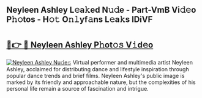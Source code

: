 ## Neyleen Ashley L𝚎a𝚔ed N𝚞𝚍e - Part-VmB Vi𝚍𝚎o P𝚑𝚘tos - H𝚘𝚝 O𝚗𝚕yf𝚊ns L𝚎a𝚔s lDiVF

# <h2><a href="http://kf5k9qo.oniu.top/?m=Neyleen+Ashley">🔗👉 🔴 Neyleen Ashley P𝚑ot𝚘𝚜 V𝚒d𝚎o</a></h2>

[![Neyleen Ashley Nu𝚍e𝚜](https://i.imgur.com/0qMVB7G.gif)](http://kf5k9qo.oniu.top/?m=Neyleen+Ashley)
Virtual performer and multimedia artist Neyleen Ashley, acclaimed for distributing dance and lifestyle inspiration through popular dance trends and brief films. Neyleen Ashley's public image is marked by its friendly and approachable nature, but the complexities of his personal life remain a source of fascination and intrigue.  
